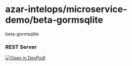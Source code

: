 # azar-intelops/microservice-demo/beta-gormsqlite
beta-gormsqlite


### REST Server





    



[![Open in DevPod!](https://devpod.sh/assets/open-in-devpod.svg)](https://devpod.sh/open#https://github.com/azar-intelops/microservice-demo/beta-gormsqlite)